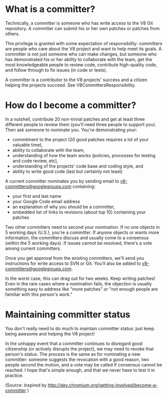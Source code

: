 # What is a committer?

Technically, a committer is someone who has write access to the V8 Git repository. A committer can submit his or her own patches or patches from others.

This privilege is granted with some expectation of responsibility: committers are people who care about the V8 project and want to help meet its goals. A committer is not just someone who can make changes, but someone who has demonstrated his or her ability to collaborate with the team, get the most knowledgeable people to review code, contribute high-quality code, and follow through to fix issues (in code or tests).

A committer is a contributor to the V8 projects' success and a citizen helping the projects succeed. See V8CommittersResponsibility.

# How do I become a committer?

In a nutshell, contribute 20 non-trivial patches and get at least three different people to review them (you'll need three people to support you). Then ask someone to nominate you. You're demonstrating your:

  * commitment to the project (20 good patches requires a lot of your valuable time),
  * ability to collaborate with the team,
  * understanding of how the team works (policies, processes for testing and code review, etc),
  * understanding of the projects' code base and coding style, and
  * ability to write good code (last but certainly not least)

A current committer nominates you by sending email to v8-committers@googlegroups.com containing:

  * your first and last name
  * your Google Code email address
  * an explanation of why you should be a committer,
  * embedded list of links to revisions (about top 10) containing your patches

Two other committers need to second your nomination. If no one objects in 5 working days (U.S.), you're a committer.  If anyone objects or wants more information, the committers discuss and usually come to a consensus (within the 5 working days). If issues cannot be resolved, there's a vote among current committers.

Once you get approval from the existing committers, we'll send you instructions for write access to SVN or Git. You'll also be added to v8-committers@googlegroups.com.

In the worst case, this can drag out for two weeks. Keep writing patches! Even in the rare cases where a nomination fails, the objection is usually something easy to address like "more patches" or "not enough people are familiar with this person's work."

# Maintaining committer status

You don't really need to do much to maintain committer status: just keep being awesome and helping the V8 project!

In the unhappy event that a committer continues to disregard good citizenship (or actively disrupts the project), we may need to revoke that person's status. The process is the same as for nominating a new committer: someone suggests the revocation with a good reason, two people second the motion, and a vote may be called if consensus cannot be reached. I hope that's simple enough, and that we never have to test it in practice.

(Source: inspired by http://dev.chromium.org/getting-involved/become-a-committer )
